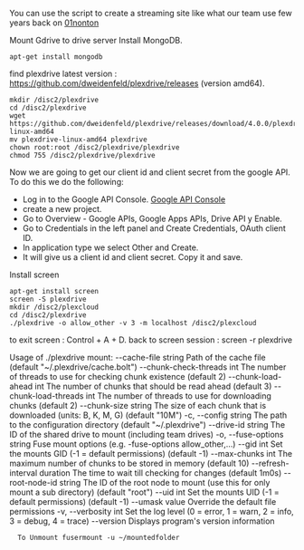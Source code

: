 

You can use the script to create a streaming site like what our team use few years back on [01nonton](https://satu.lol/01nonton)

Mount Gdrive to drive server
Install MongoDB.
```
apt-get install mongodb
```
find plexdrive latest version : https://github.com/dweidenfeld/plexdrive/releases (version amd64).
```
mkdir /disc2/plexdrive
cd /disc2/plexdrive
wget https://github.com/dweidenfeld/plexdrive/releases/download/4.0.0/plexdrive-linux-amd64
mv plexdrive-linux-amd64 plexdrive
chown root:root /disc2/plexdrive/plexdrive
chmod 755 /disc2/plexdrive/plexdrive
```
Now we are going to get our client id and client secret from the google API. To do this we do the following:
- Log in to the Google API Console. [Google API Console](https://console.developers.google.com/)
- create a new project.
- Go to Overview - Google APIs, Google Apps APIs, Drive API y Enable.
- Go to Credentials in the left panel and Create Credentials, OAuth client ID.
- In application type we select Other and Create.
- It will give us a client id and client secret. Copy it and save.


Install screen
```
apt-get install screen
screen -S plexdrive
mkdir /disc2/plexcloud
cd /disc2/plexdrive
./plexdrive -o allow_other -v 3 -m localhost /disc2/plexcloud
```



to exit screen : Control + A + D.
back to screen session : screen -r plexdrive



Usage of ./plexdrive mount:
  --cache-file string
    	Path of the cache file (default "~/.plexdrive/cache.bolt")
  --chunk-check-threads int
    	The number of threads to use for checking chunk existence (default 2)
  --chunk-load-ahead int
    	The number of chunks that should be read ahead (default 3)
  --chunk-load-threads int
    	The number of threads to use for downloading chunks (default 2)
  --chunk-size string
    	The size of each chunk that is downloaded (units: B, K, M, G) (default "10M")
  -c, --config string
    	The path to the configuration directory (default "~/.plexdrive")
  --drive-id string
    	The ID of the shared drive to mount (including team drives)
  -o, --fuse-options string
    	Fuse mount options (e.g. -fuse-options allow_other,...)
  --gid int
    	Set the mounts GID (-1 = default permissions) (default -1)
  --max-chunks int
    	The maximum number of chunks to be stored in memory (default 10)
  --refresh-interval duration
    	The time to wait till checking for changes (default 1m0s)
  --root-node-id string
    	The ID of the root node to mount (use this for only mount a sub directory) (default "root")
  --uid int
    	Set the mounts UID (-1 = default permissions) (default -1)
  --umask value
    	Override the default file permissions
  -v, --verbosity int
    	Set the log level (0 = error, 1 = warn, 2 = info, 3 = debug, 4 = trace)
  --version
    	Displays program's version information
      
      
      To Unmount fusermount -u ~/mountedfolder
